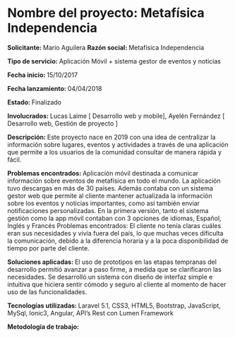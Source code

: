 <h1>Nombre del proyecto: Metafísica Independencia</h1>
<p><b>Solicitante: </b> Mario Aguilera <b>Razón social: </b> Metafísica Independencia </p>
<p><b>Tipo de servicio: </b> Aplicación Móvil + sistema gestor de eventos y noticias
<p><b>Fecha inicio: </b> 15/10/2017	</p>
<p><b>  Fecha lanzamiento: </b> 04/04/2018  </p>
<p><b> Estado: </b> Finalizado </p>
  <p><b> Involucrados: </b> Lucas Laime [ Desarrollo web y mobile], Ayelén Fernández  [ Desarrollo web, Gestión de proyecto ] </p>
<p><b> Descripción:  </b> Este proyecto nace en 2019 con una idea de centralizar la información sobre lugares, eventos y actividades a través de una aplicación que permite a los usuarios de la comunidad consultar de manera rápida y fácil. 
<p><b>Problemas encontrados:  </b> Aplicación móvil destinada a comunicar información sobre eventos de metafísica en todo el mundo. La aplicación tuvo descargas en más de 30 países. Además contaba con un sistema gestor web que permite al cliente mantener actualizada la información sobre los eventos y noticias importantes, como así también enviar notificaciones personalizadas. En la primera versión, tanto el sistema gestión como la app móvil contaban con 3 opciones de idiomas, Español, Inglés y Francés
Problemas encontrados: El cliente no tenía claras cuáles eran sus necesidades y vivía fuera del país, lo que muchas veces dificulta la comunicación, debido a la diferencia horaria y a la poca disponibilidad de tiempo por parte del cliente.
<p><b> Soluciones aplicadas:  </b> El uso de prototipos en las etapas tempranas del desarrollo permitió avanzar a paso firme, a medida que se clarificaron las necesidades. Se desarrolló un sistema con diseño de interfaz simple e intuitiva que hiciera sentir cómodo y seguro al cliente al momento de hacer uso de las funcionalidades. </p>
<p><b> Tecnologías utilizadas:  </b> Laravel 5.1, CSS3, HTML5, Bootstrap, JavaScript, MySql, Ionic3, Angular,  API’s Rest con Lumen Framework </p>
<p><b> Metodología de trabajo:  </b> </p>
